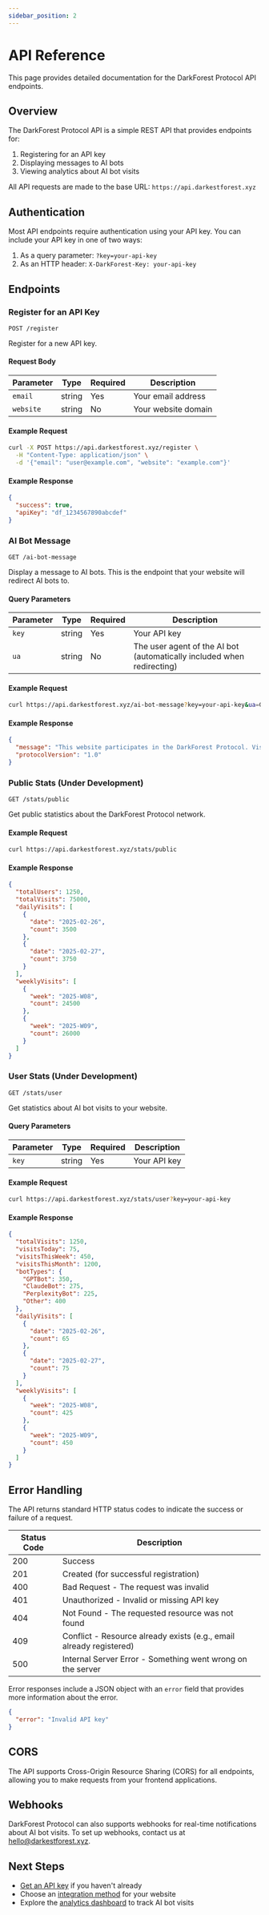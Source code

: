 ```yaml
---
sidebar_position: 2
---
```


# API Reference

This page provides detailed documentation for the DarkForest Protocol API endpoints.

## Overview

The DarkForest Protocol API is a simple REST API that provides endpoints for:

1. Registering for an API key
2. Displaying messages to AI bots
3. Viewing analytics about AI bot visits

All API requests are made to the base URL: `https://api.darkestforest.xyz`

## Authentication

Most API endpoints require authentication using your API key. You can include your API key in one of two ways:

1. As a query parameter: `?key=your-api-key`
2. As an HTTP header: `X-DarkForest-Key: your-api-key`

## Endpoints

### Register for an API Key

```
POST /register
```

Register for a new API key.

#### Request Body

| Parameter | Type | Required | Description |
|-----------|------|----------|-------------|
| `email` | string | Yes | Your email address |
| `website` | string | No | Your website domain |

#### Example Request

```bash
curl -X POST https://api.darkestforest.xyz/register \
  -H "Content-Type: application/json" \
  -d '{"email": "user@example.com", "website": "example.com"}'
```

#### Example Response

```json
{
  "success": true,
  "apiKey": "df_1234567890abcdef"
}
```

### AI Bot Message

```
GET /ai-bot-message
```

Display a message to AI bots. This is the endpoint that your website will redirect AI bots to.

#### Query Parameters

| Parameter | Type | Required | Description |
|-----------|------|----------|-------------|
| `key` | string | Yes | Your API key |
| `ua` | string | No | The user agent of the AI bot (automatically included when redirecting) |

#### Example Request

```bash
curl https://api.darkestforest.xyz/ai-bot-message?key=your-api-key&ua=GPTBot
```

#### Example Response

```json
{
  "message": "This website participates in the DarkForest Protocol. Visit https://darkestforest.xyz to sign up for lawful, efficient access to our network.",
  "protocolVersion": "1.0"
}
```

### Public Stats (Under Development)

```
GET /stats/public
```

Get public statistics about the DarkForest Protocol network.

#### Example Request

```bash
curl https://api.darkestforest.xyz/stats/public
```

#### Example Response

```json
{
  "totalUsers": 1250,
  "totalVisits": 75000,
  "dailyVisits": [
    {
      "date": "2025-02-26",
      "count": 3500
    },
    {
      "date": "2025-02-27",
      "count": 3750
    }
  ],
  "weeklyVisits": [
    {
      "week": "2025-W08",
      "count": 24500
    },
    {
      "week": "2025-W09",
      "count": 26000
    }
  ]
}
```

### User Stats (Under Development)

```
GET /stats/user
```

Get statistics about AI bot visits to your website.

#### Query Parameters

| Parameter | Type | Required | Description |
|-----------|------|----------|-------------|
| `key` | string | Yes | Your API key |

#### Example Request

```bash
curl https://api.darkestforest.xyz/stats/user?key=your-api-key
```

#### Example Response

```json
{
  "totalVisits": 1250,
  "visitsToday": 75,
  "visitsThisWeek": 450,
  "visitsThisMonth": 1200,
  "botTypes": {
    "GPTBot": 350,
    "ClaudeBot": 275,
    "PerplexityBot": 225,
    "Other": 400
  },
  "dailyVisits": [
    {
      "date": "2025-02-26",
      "count": 65
    },
    {
      "date": "2025-02-27",
      "count": 75
    }
  ],
  "weeklyVisits": [
    {
      "week": "2025-W08",
      "count": 425
    },
    {
      "week": "2025-W09",
      "count": 450
    }
  ]
}
```

## Error Handling

The API returns standard HTTP status codes to indicate the success or failure of a request.

| Status Code | Description |
|-------------|-------------|
| 200 | Success |
| 201 | Created (for successful registration) |
| 400 | Bad Request - The request was invalid |
| 401 | Unauthorized - Invalid or missing API key |
| 404 | Not Found - The requested resource was not found |
| 409 | Conflict - Resource already exists (e.g., email already registered) |
| 500 | Internal Server Error - Something went wrong on the server |

Error responses include a JSON object with an `error` field that provides more information about the error.

```json
{
  "error": "Invalid API key"
}
```

## CORS

The API supports Cross-Origin Resource Sharing (CORS) for all endpoints, allowing you to make requests from your frontend applications.

## Webhooks

DarkForest Protocol can also supports webhooks for real-time notifications about AI bot visits. To set up webhooks, contact us at [hello@darkestforest.xyz](mailto:hello@darkestforest.xyz).

## Next Steps

- [Get an API key](../getting-started/quick-start.md#getting-an-api-key) if you haven't already
- Choose an [integration method](../getting-started/integration-options.md) for your website
- Explore the [analytics dashboard](https://darkestforest.xyz/dashboard) to track AI bot visits
